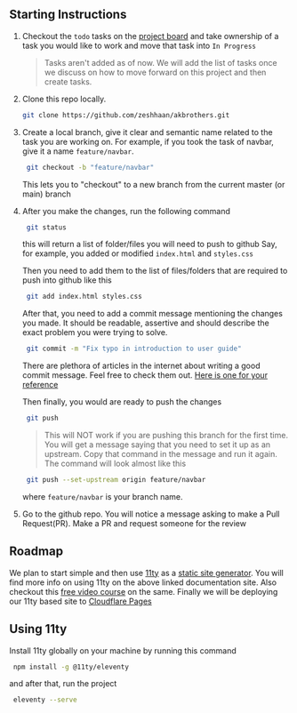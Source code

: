## Starting Instructions

1. Checkout the `todo` tasks on the [project board](https://github.com/zeshhaan/akbrothers/projects/2) and take ownership of a task you would like to work and move that task into `In Progress`

   > Tasks aren't added as of now. We will add the list of tasks once we discuss on how to move forward on this project and then create tasks.

2. Clone this repo locally.

   ```bash
   git clone https://github.com/zeshhaan/akbrothers.git
   ```

3. Create a local branch, give it clear and semantic name related to the task you are working on. For example, if you took the task of navbar, give it a name `feature/navbar`.

   ```bash
    git checkout -b "feature/navbar"
   ```

   This lets you to "checkout" to a new branch from the current master (or main) branch

4. After you make the changes, run the following command

   ```bash
    git status
   ```

   this will return a list of folder/files you will need to push to github
   Say, for example, you added or modified `index.html` and `styles.css`

   Then you need to add them to the list of files/folders that are required to push into github like this

   ```bash
    git add index.html styles.css
   ```

   After that, you need to add a commit message mentioning the changes you made. It should be readable, assertive and should describe the exact problem you were trying to solve.

   ```bash
    git commit -m "Fix typo in introduction to user guide"
   ```

   There are plethora of articles in the internet about writing a good commit message. Feel free to check them out. [Here is one for your reference](https://www.freecodecamp.org/news/writing-good-commit-messages-a-practical-guide/)

   Then finally, you would are ready to push the changes

   ```bash
    git push
   ```

   > This will NOT work if you are pushing this branch for the first time. You will get a message saying that you need to set it up as an upstream. Copy that command in the message and run it again.
   > The command will look almost like this

   ```bash
    git push --set-upstream origin feature/navbar
   ```

   where `feature/navbar` is your branch name.

5. Go to the github repo. You will notice a message asking to make a Pull Request(PR). Make a PR and request someone for the review

## Roadmap

We plan to start simple and then use [11ty](https://www.11ty.dev/) as a [static site generator](https://gist.github.com/denji/7205625). You will find more info on using 11ty on the above linked documentation site. Also checkout this [free video course](https://egghead.io/courses/build-an-eleventy-11ty-site-from-scratch-bfd3) on the same.
Finally we will be deploying our 11ty based site to [Cloudflare Pages](https://pages.cloudflare.com/)

## Using 11ty

Install 11ty globally on your machine by running this command

```bash
 npm install -g @11ty/eleventy
```

and after that, run the project

```bash
 eleventy --serve
```
